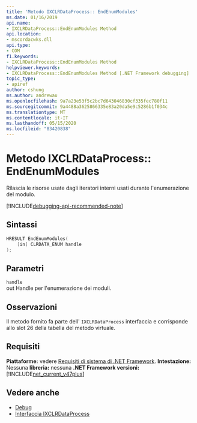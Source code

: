 ```yaml
---
title: 'Metodo IXCLRDataProcess:: EndEnumModules'
ms.date: 01/16/2019
api.name:
- IXCLRDataProcess::EndEnumModules Method
api.location:
- mscordacwks.dll
api.type:
- COM
f1.keywords:
- IXCLRDataProcess::EndEnumModules Method
helpviewer.keywords:
- IXCLRDataProcess::EndEnumModules Method [.NET Framework debugging]
topic_type:
- apiref
author: cshung
ms.author: andrewau
ms.openlocfilehash: 9a7a23e53f5c2bc7d643046830cf335fec780f11
ms.sourcegitcommit: 9a4488a3625866335e83a20da5e9c5286b1f034c
ms.translationtype: MT
ms.contentlocale: it-IT
ms.lasthandoff: 05/15/2020
ms.locfileid: "83420838"
---
```

# <a name="ixclrdataprocessendenummodules-method"></a>Metodo IXCLRDataProcess:: EndEnumModules

Rilascia le risorse usate dagli iteratori interni usati durante l'enumerazione del modulo.

[!INCLUDE[debugging-api-recommended-note](../../../../includes/debugging-api-recommended-note.md)]

## <a name="syntax"></a>Sintassi

```cpp
HRESULT EndEnumModules(
    [in] CLRDATA_ENUM handle
);
```

## <a name="parameters"></a>Parametri

`handle`\
out Handle per l'enumerazione dei moduli.

## <a name="remarks"></a>Osservazioni

Il metodo fornito fa parte dell' `IXCLRDataProcess` interfaccia e corrisponde allo slot 26 della tabella del metodo virtuale.

## <a name="requirements"></a>Requisiti

**Piattaforme:** vedere [Requisiti di sistema di .NET Framework](../../get-started/system-requirements.md).
**Intestazione:** Nessuna **libreria:** nessuna **.NET Framework versioni:**[!INCLUDE[net_current_v47plus](../../../../includes/net-current-v47plus.md)]

## <a name="see-also"></a>Vedere anche

- [Debug](index.md)
- [Interfaccia IXCLRDataProcess](ixclrdataprocess-interface.md)
